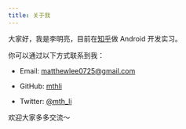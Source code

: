```yaml
---
title: 关于我
---
```


大家好，我是李明亮，目前在[知乎](http://www.zhihu.com "知乎 - 与世界分享你的知识、经验和见解")做 Android 开发实习。

你可以通过以下方式联系到我：

 - Email: matthewlee0725@gmail.com

 - GitHub: [mthli](https://github.com/mthli "李明亮")

 - Twitter: [@mth_li](https://twitter.com/mth_li "并未延毕小王子")

欢迎大家多多交流～
